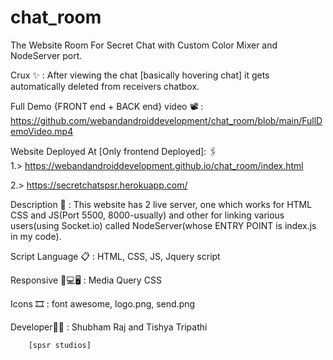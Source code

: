 # chat_room
The Website Room For Secret Chat with Custom Color Mixer and NodeServer port.

Crux ✨ : After viewing the chat [basically hovering chat] it gets automatically deleted from receivers chatbox.

Full Demo {FRONT end + BACK end} video 📽 : https://github.com/webandandroiddevelopment/chat_room/blob/main/FullDemoVideo.mp4


Website Deployed At [Only frontend Deployed]: 🖇    
1.> https://webandandroiddevelopment.github.io/chat_room/index.html

2.> https://secretchatspsr.herokuapp.com/

Description 🔖 : This website has 2 live server, one which works for HTML CSS and JS(Port 5500, 8000-usually) and other for linking various users(using Socket.io) called NodeServer(whose ENTRY POINT is index.js in my code).

Script Language 📋 : HTML, CSS, JS, Jquery script

Responsive 📱💻🖥 : Media Query CSS

Icons 🎞 : font awesome, logo.png, send.png

Developer👨‍💻 : Shubham Raj and Tishya Tripathi 
        
        [spsr studios]


